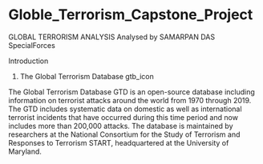 # Globle_Terrorism_Capstone_Project

GLOBAL TERRORISM ANALYSIS
Analysed by SAMARPAN DAS
SpecialForces

Introduction
1. The Global Terrorism Database
gtb_icon

The Global Terrorism Database GTD is an open-source database including information on terrorist attacks around the world from 1970 through 2019. The GTD includes systematic data on domestic as well as international terrorist incidents that have occurred during this time period and now includes more than 200,000 attacks. The database is maintained by researchers at the National Consortium for the Study of Terrorism and Responses to Terrorism START, headquartered at the University of Maryland.
